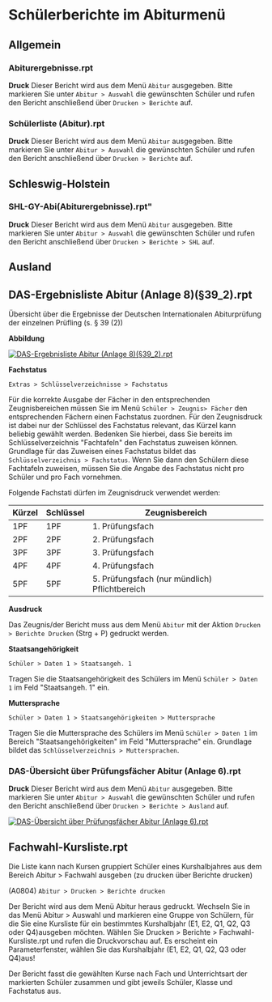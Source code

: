 # Schülerberichte im Abiturmenü

[1]:/assets/images/DAS/das33.png "DAS-Ergebnisliste Abitur (Anlage 8)(§39_2).rpt"
[2]:/assets/images/DAS/das34.png "DAS-Übersicht über Prüfungsfächer Abitur (Anlage 6).rpt"

## Allgemein

### Abiturergebnisse.rpt

**Druck**
Dieser Bericht wird aus dem Menü `Abitur` ausgegeben. Bitte markieren Sie unter `Abitur > Auswahl` die gewünschten Schüler und rufen den Bericht anschließend über `Drucken > Berichte` auf.

### Schülerliste (Abitur).rpt

**Druck**
Dieser Bericht wird aus dem Menü `Abitur` ausgegeben. Bitte markieren Sie unter `Abitur > Auswahl` die gewünschten Schüler und rufen den Bericht anschließend über `Drucken > Berichte` auf.

## Schleswig-Holstein

### SHL-GY-Abi(Abiturergebnisse).rpt"

**Druck**
Dieser Bericht wird aus dem Menü `Abitur` ausgegeben. Bitte markieren Sie unter `Abitur > Auswahl` die gewünschten Schüler und rufen den Bericht anschließend über `Drucken > Berichte > SHL` auf.

## Ausland

## DAS-Ergebnisliste Abitur (Anlage 8)(§39_2).rpt

Übersicht über die Ergebnisse der Deutschen Internationalen Abiturprüfung der einzelnen Prüfling (s. § 39 (2))

**Abbildung**

[![DAS-Ergebnisliste Abitur (Anlage 8)(§39_2).rpt][1]][1]

**Fachstatus**

 `Extras > Schlüsselverzeichnisse > Fachstatus`

Für die korrekte Ausgabe der Fächer in den entsprechenden Zeugnisbereichen müssen Sie im Menü `Schüler > Zeugnis> Fächer` den entsprechenden Fächern einen Fachstatus zuordnen. Für den Zeugnisdruck ist dabei nur der Schlüssel des Fachstatus relevant, das Kürzel kann beliebig gewählt werden. Bedenken Sie hierbei, dass Sie bereits im Schlüsselverzeichnis "Fachtafeln" den Fachstatus zuweisen können. Grundlage für das Zuweisen eines Fachstatus bildet das `Schlüsselverzeichnis > Fachstatus`. Wenn Sie dann den Schülern diese Fachtafeln zuweisen, müssen Sie die Angabe des Fachstatus nicht pro Schüler und pro Fach vornehmen.

Folgende Fachstati dürfen im Zeugnisdruck verwendet werden:

Kürzel |  Schlüssel | Zeugnisbereich
--|--|--
1PF | 1PF  | 1. Prüfungsfach
2PF  |  2PF  |  2. Prüfungsfach
3PF  |  3PF |  3. Prüfungsfach
4PF  |  4PF | 4. Prüfungsfach
5PF | 5PF | 5. Prüfungsfach (nur mündlich) Pflichtbereich

**Ausdruck**

Das Zeugnis/der Bericht muss aus dem Menü `Abitur` mit der Aktion `Drucken > Berichte Drucken` (Strg + P) gedruckt werden.

**Staatsangehörigkeit**

`Schüler > Daten 1 > Staatsangeh. 1`

Tragen Sie die Staatsangehörigkeit des Schülers im Menü `Schüler > Daten 1` im Feld "Staatsangeh. 1" ein.

**Muttersprache**

`Schüler > Daten 1 > Staatsangehörigkeiten > Muttersprache`

Tragen Sie die Muttersprache des Schülers im Menü `Schüler > Daten 1` im Bereich "Staatsangehörigkeiten" im Feld "Muttersprache" ein. Grundlage bildet das `Schlüsselverzeichnis > Muttersprachen`.

### DAS-Übersicht über Prüfungsfächer Abitur (Anlage 6).rpt

**Druck**
Dieser Bericht wird aus dem Menü `Abitur` ausgegeben. Bitte markieren Sie unter `Abitur > Auswahl` die gewünschten Schüler und rufen den Bericht anschließend über `Drucken > Berichte > Ausland` auf.

[![DAS-Übersicht über Prüfungsfächer Abitur (Anlage 6).rpt][2]][2]

## Fachwahl-Kursliste.rpt

Die Liste kann nach Kursen gruppiert Schüler eines Kurshalbjahres aus dem Bereich Abitur > Fachwahl ausgeben (zu drucken über Berichte drucken)

(A0804) `Abitur > Drucken > Berichte drucken`

Der Bericht wird aus dem Menü Abitur heraus gedruckt.
Wechseln Sie in das Menü Abitur > Auswahl und markieren eine Gruppe von Schülern, für die Sie eine Kursliste für ein bestimmtes Kurshalbjahr (E1, E2, Q1, Q2, Q3 oder Q4)ausgeben möchten.
Wählen Sie Drucken > Berichte > Fachwahl-Kursliste.rpt und rufen die Druckvorschau auf. Es erscheint ein Parameterfenster, wählen Sie das Kurshalbjahr (E1, E2, Q1, Q2, Q3 oder Q4)aus!

Der Bericht fasst die gewählten Kurse nach Fach und Unterrichtsart der markierten Schüler zusammen und gibt jeweils Schüler, Klasse und Fachstatus aus.